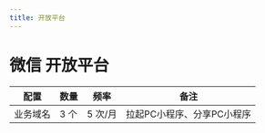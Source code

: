 ```yaml
---
title: 开放平台
---
```


# 微信 开放平台

| 配置     | 数量 | 频率    | 备注                       |
| -------- | ---- | ------- | -------------------------- |
| 业务域名 | 3 个 | 5 次/月 | 拉起PC小程序、分享PC小程序 |
